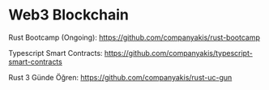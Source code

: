 # Web3 Blockchain

Rust Bootcamp (Ongoing):
https://github.com/companyakis/rust-bootcamp

Typescript Smart Contracts:
https://github.com/companyakis/typescript-smart-contracts

Rust 3 Günde Öğren:
https://github.com/companyakis/rust-uc-gun

